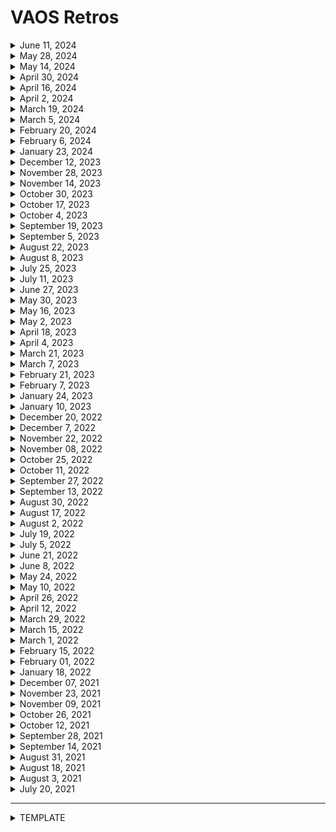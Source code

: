 # VAOS Retros
<details>
<summary>June 11, 2024</summary>
<img width="662" alt="Screenshot 2024-06-25 at 12 47 13 PM" src="https://github.com/department-of-veterans-affairs/va.gov-team/assets/90797205/494d2cab-e694-409f-a5c2-d3216eb66cdf">


</details>

<details>
<summary>May 28, 2024</summary>
No comments were given 


</details>

<details>
<summary>May 14, 2024</summary>
<img width="680" alt="Screenshot 2024-05-15 at 7 05 36 PM" src="https://github.com/department-of-veterans-affairs/va.gov-team/assets/90797205/adaacd45-a0fe-4181-974c-2c2257b7ed1d">



</details>

<details>
<summary>April 30, 2024</summary>
<img width="696" alt="Screenshot 2024-05-06 at 6 42 54 PM" src="https://github.com/department-of-veterans-affairs/va.gov-team/assets/90797205/0c3cae6a-b060-4f1e-ad77-c2d3f4b39ad7">


</details>

<details>
<summary>April 16, 2024</summary>
<img width="684" alt="Screenshot 2024-04-23 at 7 55 42 AM" src="https://github.com/department-of-veterans-affairs/va.gov-team/assets/90797205/3ffbf8c5-21a4-4347-bd12-52f535868716">

</details>

<details>
<summary>April 2, 2024</summary>
<img width="828" alt="Screenshot 2024-04-02 at 7 33 08 PM" src="https://github.com/department-of-veterans-affairs/va.gov-team/assets/90797205/113d5162-4dd7-4e19-8cc6-b84d62cf1072">

</details>

<details>
<summary>March 19, 2024</summary>

<img width="828" alt="Screenshot 2024-03-20 at 4 37 36 PM" src="https://github.com/department-of-veterans-affairs/va.gov-team/assets/90797205/65d8bd2a-0650-478f-be52-a2981e71b6f5">


</details>

<details>
<summary>March 5, 2024</summary>

<img width="765" alt="Screenshot 2024-03-05 at 6 29 14 PM" src="https://github.com/department-of-veterans-affairs/va.gov-team/assets/90797205/1e81a061-c179-42ac-b99e-0ba601ba3d61">

</details>

<details>
<summary>February 20, 2024</summary>

<img width="675" alt="Screenshot 2024-02-20 at 7 06 12 PM" src="https://github.com/department-of-veterans-affairs/va.gov-team/assets/90797205/a8907331-1c5d-48d9-9747-e22f6cb1c5fa">

</details>


<details>
<summary>February 6, 2024</summary>

<img width="702" alt="Screenshot 2024-02-06 at 4 41 38 PM" src="https://github.com/department-of-veterans-affairs/va.gov-team/assets/90797205/37e76cf7-5e5e-4724-b7a4-c475cc9fe405">

</details>

<details>
<summary>January 23, 2024</summary>

<img width="563" alt="Screenshot 2024-01-23 at 6 38 36 PM" src="https://github.com/department-of-veterans-affairs/va.gov-team/assets/90797205/3904c312-484c-43f8-b375-27f9a12d30ac">

</details>

<details>
<summary>December 12, 2023</summary>

<img width="489" alt="Screenshot 2023-12-12 at 4 12 55 PM" src="https://github.com/department-of-veterans-affairs/va.gov-team/assets/2670134/00b6de02-85b4-4169-b96e-8bdc1854e6a6">

</details>

<details>
<summary>November 28, 2023</summary>
Did not occur because of inability of most people to attend 

</details>

<details>
<summary>November 14, 2023</summary>
 <img width="497" alt="Screenshot 2023-11-14 at 4 15 56 PM" src="https://github.com/department-of-veterans-affairs/va.gov-team/assets/2670134/60a4a303-7c58-4e9e-a9b2-6ed11cc24a36">


</details>

<details>
<summary>October 30, 2023</summary>
 
<img width="509" alt="Screenshot 2023-11-01 at 12 11 56 PM" src="https://github.com/department-of-veterans-affairs/va.gov-team/assets/2670134/e948e845-f3e6-4655-99d5-9ebbd7bd659b">

</details>

<details>
<summary>October 17, 2023</summary>

<img width="479" alt="Screenshot 2023-10-20 at 11 54 30 AM" src="https://github.com/department-of-veterans-affairs/va.gov-team/assets/2670134/2835bb84-4e95-4697-bbc3-4bd6ae980ed1">

</details>

<details>
<summary>October 4, 2023</summary>

<img width="662" alt="Screenshot 2023-10-05 at 10 30 41 AM" src="https://github.com/department-of-veterans-affairs/va.gov-team/assets/2670134/07178039-86de-43a5-8ea8-46d17a1a41ce">

</details>

<details>
<summary>September 19, 2023</summary>

<img width="654" alt="Screenshot 2023-09-19 at 4 14 24 PM" src="https://github.com/department-of-veterans-affairs/va.gov-team/assets/2670134/80d155e2-a483-4f42-8bc3-a834385e8e43">

</details>

<details>
<summary>September 5, 2023</summary>

<img width="579" alt="Screenshot 2023-09-05 at 4 17 03 PM" src="https://github.com/department-of-veterans-affairs/va.gov-team/assets/2670134/65330cef-7af9-4f27-8271-11ee9785acc8">

</details>

<details>
<summary>August 22, 2023</summary>

<img width="576" alt="Mural-08-22-2023" src="https://github.com/department-of-veterans-affairs/va.gov-team/assets/2670134/c79effab-0508-4b53-8d28-98cf54df3918">

</details>

<details>
<summary>August 8, 2023</summary>

<img width="659" alt="Screenshot 2023-08-08 at 7 49 41 PM" src="https://github.com/department-of-veterans-affairs/va.gov-team/assets/90797205/5ebe826b-2eaf-4e40-ac17-6c40aa81e116">

</details>

<details>
<summary>July 25, 2023</summary>

<img width="722" alt="Screenshot 2023-07-25 at 10 35 57 PM" src="https://github.com/department-of-veterans-affairs/va.gov-team/assets/90797205/2c650671-9bf6-451f-bb1d-f3c6c58f8fe6">

 
</details>

<details>
<summary>July 11, 2023</summary>
 
<img width="750" alt="Screenshot 2023-07-18 at 7 28 28 AM" src="https://github.com/department-of-veterans-affairs/va.gov-team/assets/90797205/3d52edbe-0d95-4819-bd38-4a24719d2695">


</details>

<details>
<summary>June 27, 2023</summary>
 
<img width="726" alt="Screenshot 2023-06-27 at 5 46 28 PM" src="https://github.com/department-of-veterans-affairs/va.gov-team/assets/90797205/03e4a3f2-8bbc-4914-8767-1650e7e451d6">


</details>

<details>
<summary>May 30, 2023</summary>
 
<img width="719" alt="Screenshot 2023-06-01 at 12 14 29 AM" src="https://github.com/department-of-veterans-affairs/va.gov-team/assets/90797205/3009daed-a99a-496a-bd7b-fd83d337e597">

</details>

<details>
<summary>May 16, 2023</summary>
 
 <img width="734" alt="Screenshot 2023-05-30 at 8 43 04 AM" src="https://github.com/department-of-veterans-affairs/va.gov-team/assets/90797205/59262ba0-30a7-4694-90d2-ca7773805d91">


</details>

<details>
<summary>May 2, 2023</summary>
 
<img width="717" alt="Screenshot 2023-05-02 at 8 59 55 PM" src="https://user-images.githubusercontent.com/90797205/235815421-ed6b5dff-c4c9-4f27-8507-47047aa026a0.png">


</details>

<details>
<summary>April 18, 2023</summary>

<img width="690" alt="Screenshot 2023-04-18 at 9 04 12 PM" src="https://user-images.githubusercontent.com/90797205/232940010-a5eb0d2a-9df3-4d99-862f-ff7f4539ddde.png">


</details>

<details>
<summary>April 4, 2023</summary>

<img width="714" alt="Screenshot 2023-04-05 at 10 05 33 AM" src="https://user-images.githubusercontent.com/90797205/230105631-9b740a33-8038-4a4b-9487-78e90cfdca72.png">


</details>

<details>
<summary>March 21, 2023</summary>

 <img width="727" alt="Screenshot 2023-03-21 at 9 44 10 PM" src="https://user-images.githubusercontent.com/90797205/226780318-f0cb7086-878f-4920-8677-6f993697f648.png">

</details>

<details>
<summary>March 7, 2023</summary>

 <img width="440" alt="Screenshot 2023-03-08 at 4 49 09 PM" src="https://user-images.githubusercontent.com/90797205/223858437-2066d2a7-63e1-4f81-b50e-e0daf35bac29.png">


</details>

<details>
<summary>February 21, 2023</summary>

 <img width="1399" alt="Screenshot 2023-02-24 at 4 20 16 PM" src="https://user-images.githubusercontent.com/90797205/221295323-e3936cd1-40b1-467d-bed2-772d49ccd85f.png">


</details>

<details>
<summary>February 7, 2023</summary>

 <img width="1392" alt="Screen Shot 2023-02-07 at 4 25 22 PM" src="https://user-images.githubusercontent.com/97117349/217841484-3bca791d-a154-4f7c-8314-0699664a75b1.png">

 
</details>

<details>
<summary>January 24, 2023</summary>

 <img width="1392" alt="Screen Shot 2023-01-24 at 4 25 22 PM" src="https://user-images.githubusercontent.com/90797205/214420945-fdce7fa8-19fb-4bbc-bc6b-7adf6b74ca55.png">

 
</details>

<details>
<summary>January 10, 2023</summary>

 <img width="1394" alt="Screen Shot 2023-01-10 at 4 12 42 PM" src="https://user-images.githubusercontent.com/90797205/211663911-d0678173-8258-4613-bbdd-3c6473def168.png">

  
</details>

<details>
<summary>December 20, 2022</summary>
  
<img width="1424" alt="Screen Shot 2022-12-20 at 4 22 00 PM" src="https://user-images.githubusercontent.com/97117349/208769499-a3873b2d-348e-4859-b834-d68e4306c2a4.png">

</details>


<details>
<summary>December 7, 2022</summary>

<img width="1424" alt="Screen Shot 2022-12-07 at 02 18 31 PM" src="https://user-images.githubusercontent.com/97117349/206275274-82bb5e0e-a16b-4b26-9c34-0e0144d2033e.png">

</details>


<details>
<summary>November 22, 2022</summary>

<img width="1424" alt="Screen Shot 2022-12-05 at 10 25 33 AM" src="https://user-images.githubusercontent.com/90797205/205675507-8a1d559e-88b7-47ab-904b-327f4d90b6c5.png">

</details>


<details>
<summary>November 08, 2022</summary>

<img width="1415" alt="Screen Shot 2022-11-08 at 4 12 53 PM" src="https://user-images.githubusercontent.com/90797205/200676733-09c54ce3-aa60-4ab6-9a63-99e88a76e82f.png">
  
  
</details>

<details>
<summary>October 25, 2022</summary>

<img width="1428" alt="Screen Shot 2022-11-08 at 4 12 38 PM" src="https://user-images.githubusercontent.com/90797205/200676694-eb285650-4330-4278-99f0-ec4b1c2ef249.png">

</details>


<details>
<summary>October 11, 2022</summary>

<img width="1435" alt="Screen Shot 2022-10-11 at 3 45 29 PM" src="https://user-images.githubusercontent.com/90797205/195184655-ee66b340-52c8-419f-a0d2-2cfbc4240dff.png">

</details>

<details>
<summary>September 27, 2022</summary>

<img width="1432" alt="Screen Shot 2022-09-27 at 4 11 45 PM" src="https://user-images.githubusercontent.com/90797205/192626151-fdafc3f3-3c65-4db8-84ac-9837d33d38cc.png">

</details>

<details>
<summary>September 13, 2022</summary>

  <img width="1427" alt="Screen Shot 2022-09-13 at 3 39 56 PM" src="https://user-images.githubusercontent.com/90797205/189994199-17e31034-ba42-4e73-ab4c-5e4b2ce46d33.png">


</details>

<details>
<summary>August 30, 2022</summary>

<img width="1415" alt="Screen Shot 2022-08-30 at 4 15 09 PM" src="https://user-images.githubusercontent.com/97117349/187534625-b4a7bb18-2f06-44fd-a18b-941c8445b8bc.png">


</details>

<details>
<summary>August 17, 2022</summary>

<img width="1415" alt="Screen Shot 2022-08-16 at 4 11 02 PM" src="https://user-images.githubusercontent.com/90797205/184976208-49566b34-e164-4bc5-bf48-dca86db2d018.png">


</details>

<details>
<summary>August 2, 2022</summary>

<img width="1430" alt="Screen Shot 2022-08-02 at 5 35 08 PM" src="https://user-images.githubusercontent.com/90797205/182477556-d68b70f7-29c7-41c9-bb70-b191df98766d.png">

</details>

<details>
<summary>July 19, 2022</summary>

<img width="1418" alt="Screen Shot 2022-07-19 at 4 37 28 PM" src="https://user-images.githubusercontent.com/90797205/179843954-c40c3ce6-3dce-4444-a38b-959a202e1b2f.png">


</details>

<details>
<summary>July 5, 2022</summary>

<img width="1419" alt="Screen Shot 2022-07-05 at 4 25 00 PM" src="https://user-images.githubusercontent.com/97117349/177411781-1c0cff61-b86a-40b9-9e96-79bff6452137.png">

</details>

<details>
<summary>June 21, 2022</summary>

<img width="1419" alt="Screen Shot 2022-06-21 at 4 16 00 PM" src="https://user-images.githubusercontent.com/97117349/174889636-527897be-499b-47d9-9716-7f392e4c0f98.png">

</details>

<details>
<summary>June 8, 2022</summary>

<img width="1419" alt="Screen Shot 2022-06-14 at 3 01 34 PM" src="https://user-images.githubusercontent.com/90797205/173668478-aa673506-9dd1-4c27-af06-224bfd391cc3.png">


</details>

<details>
<summary>May 24, 2022</summary>

  <img width="1437" alt="Screen Shot 2022-05-11 at 12 43 11 PM" src="https://user-images.githubusercontent.com/97117349/170124115-2ad6596f-4a0c-4bf0-97d3-67a6e70212a0.png">

</details>

<details>
<summary>May 10, 2022</summary>

  <img width="1437" alt="Screen Shot 2022-05-11 at 12 43 11 PM" src="https://user-images.githubusercontent.com/90797205/167903991-9023ab10-42c4-4995-afa3-8b417fceb20a.png">


</details>

<details>
<summary>April 26, 2022</summary>

![image (2)](https://user-images.githubusercontent.com/90797205/167903889-75dbd9b1-c3ef-45c8-859d-60f1b35f06bb.png)

</details>

<details>
<summary>April 12, 2022</summary>

<img width="1431" alt="Screen Shot 2022-04-12 at 3 53 36 PM" src="https://user-images.githubusercontent.com/90797205/163042922-ae0f12bb-1cff-4cab-820e-14c33c168147.png">

</details>

<details>
<summary>March 29, 2022</summary>

<img width="1430" alt="Screen Shot 2022-03-29 at 4 28 24 PM" src="https://user-images.githubusercontent.com/90797205/160701405-a4e80018-634e-4e97-8dcc-f7c165c3d9a3.png">

</details>

<details>
<summary>March 15, 2022</summary>

  <img width="1430" alt="Screen Shot 2022-03-15 at 4 16 39 PM" src="https://user-images.githubusercontent.com/90797205/158464415-a53c440b-8ee7-4bb2-b851-1d65f1bbe0b4.png">

</details>

<details>
<summary>March 1, 2022</summary>

<img width="1429" alt="Screen Shot 2022-03-01 at 4 20 00 PM" src="https://user-images.githubusercontent.com/97117349/158227417-68d8380b-3701-4ada-b756-33e78cb55ab3.png">

</details>

<details>
<summary>February 15, 2022</summary>

<img width="1429" alt="Screen Shot 2022-02-15 at 4 20 00 PM" src="https://user-images.githubusercontent.com/97117349/155748324-f3dd7df0-e097-444f-8bbc-bdf2dcf66b90.png">

</details>

<details>
<summary>February 01, 2022</summary>

<img width="1429" alt="Screen Shot 2022-02-01 at 4 16 36 PM" src="https://user-images.githubusercontent.com/90797205/152053070-d9b94e23-64c3-42b9-a644-2a0fe24f52b2.png">

</details>

<details>
<summary>January 18, 2022</summary>

<img width="1421" alt="Screen Shot 2022-01-18 at 5 05 07 PM" src="https://user-images.githubusercontent.com/90797205/150027025-694a235b-d0b9-4ef6-84f8-f846328bfae6.png">
</details>

<details>
<summary>December 07, 2021</summary>

<img width="1359" alt="Retro" src="https://user-images.githubusercontent.com/90797205/145095428-063a7d97-174b-4247-9ce2-384d7f4b9b51.png">
</details>

<details>
<summary>November 23, 2021</summary>

<img width="1429" alt="Screen Shot 2021-11-23 at 1 45 12 PM" src="https://user-images.githubusercontent.com/90797205/143139670-01c77168-019f-46ce-a7ab-2004bec2ba04.png">

</details>
  
<details>
<summary>November 09, 2021</summary>

<img width="1261" alt="Screen Shot 2021-11-09 at 4 43 39 PM" src="https://user-images.githubusercontent.com/90797205/141009966-0e501878-eaa6-4b5f-9f9e-4b62c9b610b6.png">

</details>

<details>
<summary>October 26, 2021</summary>

![Retro_102621](https://user-images.githubusercontent.com/90797205/138962760-15c8e2ea-ddcf-45e7-b971-bfb950cea2a4.png)

</details>

<details>
<summary>October 12, 2021</summary>

![vaos retro 20211012](https://user-images.githubusercontent.com/2536801/137027540-28b9bfec-8e48-4176-a7fc-8f30f21c9325.png)

</details> 
  
<details>
<summary>September 28, 2021</summary>
  
![vaos retro 20210928](https://user-images.githubusercontent.com/72046525/135160353-63ebe551-ea36-49c4-8cd7-8cbc273fbf37.jpg)

</details>

<details>
<summary>September 14, 2021</summary>
  
![vaos retro 20210914](https://user-images.githubusercontent.com/72046525/135160327-62cb5255-b16d-4047-b368-9392899d1a0d.jpg)

</details>

<details>
<summary>August 31, 2021</summary>
  
![vaos retro 20210831](https://user-images.githubusercontent.com/72046525/131573220-a830de42-df05-4957-b4fc-46acc06f4859.jpg)

</details>

<details>
<summary>August 18, 2021</summary>
  
![vaos retro 20210818](https://user-images.githubusercontent.com/72046525/129950374-8f5ec9f6-5022-4014-ab6d-933eabf7d9a9.jpg)

</details>

<details>
<summary>August 3, 2021</summary>
  
![vaos retro 20210803](https://user-images.githubusercontent.com/72046525/128071824-a4bf69d3-b093-4031-a30a-668fe6bea30e.jpg)

</details>

<details>
<summary>July 20, 2021</summary>

![image](https://user-images.githubusercontent.com/72046525/127242896-2e0c13c4-f2ec-4e60-875b-d8718264327a.png)

</details>

---

<details>
<summary>TEMPLATE</summary>
  


</details>
